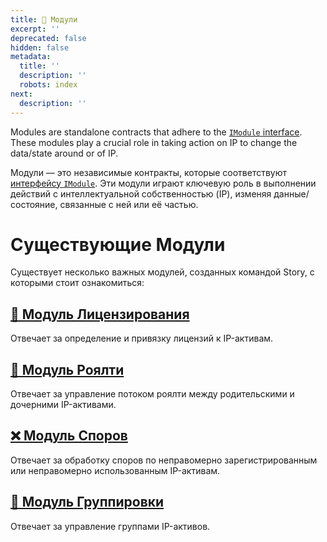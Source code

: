 ```yaml
---
title: 🧱 Модули
excerpt: ''
deprecated: false
hidden: false
metadata:
  title: ''
  description: ''
  robots: index
next:
  description: ''
---
```

Modules are standalone contracts that adhere to the [`IModule` interface](https://github.com/storyprotocol/protocol-core-v1/blob/main/contracts/interfaces/modules/base/IModule.sol). These modules play a crucial role in taking action on IP to change the data/state around or of IP.

Модули — это независимые контракты, которые соответствуют [интерфейсу `IModule`](https://github.com/storyprotocol/protocol-core-v1/blob/main/contracts/interfaces/modules/base/IModule.sol). Эти модули играют ключевую роль в выполнении действий с интеллектуальной собственностью (IP), изменяя данные/состояние, связанные с ней или её частью.

# Существующие Модули

Существует несколько важных модулей, созданных командой Story, с которыми стоит ознакомиться:

## [📜 Модуль Лицензирования](doc:licensing-module)

Отвечает за определение и привязку лицензий к IP-активам.

## [💸 Модуль Роялти](doc:royalty-module)

Отвечает за управление потоком роялти между родительскими и дочерними IP-активами.

## [❌ Модуль Споров](doc:dispute-module)

Отвечает за обработку споров по неправомерно зарегистрированным или неправомерно использованным IP-активам.

## [👥 Модуль Группировки](doc:grouping-module)

Отвечает за управление группами IP-активов.
